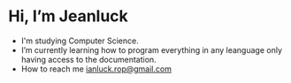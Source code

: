 # Hi, I’m Jeanluck
- I'm studying Computer Science.
- I’m currently learning how to program everything in any leanguage only having access to the documentation.
- How to reach me ianluck.rop@gmail.com
